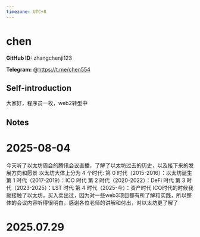 ```yaml
---
timezone: UTC+8
---
```


# chen

**GitHub ID:** zhangchenji123

**Telegram:** @https://t.me/chen554

## Self-introduction

大家好，程序员一枚，web2转型中

## Notes

<!-- Content_START -->
# 2025-08-04

今天听了以太坊周会的腾讯会议直播，了解了以太坊过去的历史，以及接下来的发展方向和愿景
以太坊大体上分为 4 个时代:
第 0 时代（2015-2016）：以太坊诞生
第 1 时代（2017-2019）：ICO 时代
第 2 时代（2020-2022）：DeFi 时代
第 3 时代（2023-2025）：LST 时代
第 4 时代（2025-今）：资产时代
ICO时代的时候我就接触了以太坊，买入卖出过，因为对一些web3项目都有所了解和实践，所以整体的会议内容听得很明白，感谢各位老师的讲解和付出，对以太坊更了解了


# 2025.07.29


<!-- Content_END -->
